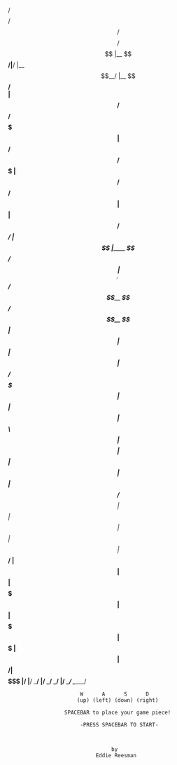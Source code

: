  /$$$$$$$$ /$$           /$$$$$$$$                  /$$$$$$$$                 
|__  $$__/|__/          |__  $$__/                 |__  $$__/                 
   | $$    /$$  /$$$$$$$   | $$  /$$$$$$   /$$$$$$$   | $$  /$$$$$$   /$$$$$$ 
   | $$   | $$ /$$_____/   | $$ |____  $$ /$$_____/   | $$ /$$__  $$ /$$__  $$
   | $$   | $$| $$         | $$  /$$$$$$$| $$         | $$| $$  \ $$| $$$$$$$$
   | $$   | $$| $$         | $$ /$$__  $$| $$         | $$| $$  | $$| $$_____/
   | $$   | $$|  $$$$$$$   | $$|  $$$$$$$|  $$$$$$$   | $$|  $$$$$$/|  $$$$$$$
   |__/   |__/ \_______/   |__/ \_______/ \_______/   |__/ \______/  \_______/


                           W      A      S      D
                          (up) (left) (down) (right)

                      SPACEBAR to place your game piece!

                           -PRESS SPACEBAR TO START-



                                     by
                                Eddie Reesman